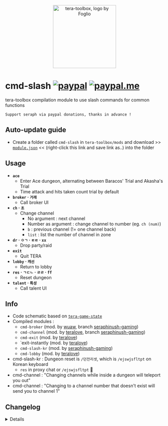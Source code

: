 <p align="center">
<a href="#">
<img src="https://github.com/seraphinush-gaming/pastebin/blob/master/logo_ttb_trans.png?raw=true" width="200" height="200" alt="tera-toolbox, logo by Foglio" />
</a>
</p>

# cmd-slash [![paypal](https://img.shields.io/badge/paypal-donate-333333.svg?colorA=253B80&colorB=333333)](https://www.paypal.com/cgi-bin/webscr?cmd=_s-xclick&hosted_button_id=B7QQJZV9L5P2J&source=url) [![paypal.me](https://img.shields.io/badge/paypal.me-donate-333333.svg?colorA=169BD7&colorB=333333)](https://www.paypal.me/seraphinush)
tera-toolbox compilation module to use slash commands for common functions
```
Support seraph via paypal donations, thanks in advance !
```

## Auto-update guide
- Create a folder called `cmd-slash` in `tera-toolbox/mods` and download >> [`module.json`](https://raw.githubusercontent.com/seraphinush-gaming/cmd-slash/master/module.json) << (right-click this link and save link as..) into the folder

## Usage
- __`ace`__
  - Enter Ace dungeon, alternating between Baracos' Trial and Akasha's Trial
  - Time attack and hits taken count trial by default
- __`broker` · `거래`__
  - Call broker UI
- __`ch` · `초`__
  - Change channel
    - No argument : next channel
    - Number as argument : change channel to number (eg. `ch (num)`)
    - `b` : previous channel (!= one channel back)
    - `list` : list the number of channel in zone
- __`dr` · `ㅇㄱ` · `ㅌㅌ` · `xx`__
  - Drop party/raid
- __`exit`__
  - Quit TERA
- __`lobby` · `캐선`__
  - Return to lobby
- __`res` · `ㄱㄷㄴ` · `ㄹㄹ` · `ff`__
  - Reset dungeon
- __`talent` · `특성`__
  - Call talent UI

## Info
- Code schematic based on [`tera-game-state`](https://github.com/caali-hackerman/tera-game-state)
- Compiled modules :
  - `cmd-broker` (mod. by [wuaw](https://github.com/wuaw), branch [seraphinush-gaming](https://github.com/ylennia-archives/cmd-broker))
  - `cmd-channel` (mod. by [teralove](https://github.com/teralove), branch [seraphinush-gaming](https://github.com/ylennia-archives/cmd-channel))
  - `cmd-exit` (mod. by [teralove](https://github.com/teralove))
  - `exit-instantly (mod. by [teralove](https://github.com/teralove))
  - `cmd-slash-kr` (mod. by [seraphinush-gaming](https://github.com/ylennia-archives/cmd-slash-kr))
  - `cmd-lobby` (mod. by [teralove](https://github.com/teralove))
- cmd-slash-kr : Dungeon reset is `/던전리셋`, which is `/ejswjsfltpt` on Korean keyboard
  - `res` in proxy chat or `/ejswjsfltpt` :thinking:
- cmd-channel : "Changing channels while inside a dungeon will teleport you out"
- cmd-channel : "Changing to a channel number that doesn't exist will send you to channel 1"

## Changelog
<details>

    2.05
    - Added `cmd-ace`
    2.04
    - Removed `tera-game-state` usage
    2.03
    - Added `ch list` to `cmd-channel`
    2.02
    - Updated for caali-proxy-nextgen
    2.01
    - Added automatic submodule scan
    - Added `cmd-exit` and `exit-instantly`
    2.00
    - Refactored into submodules
    1.00
    - Initial commit
    - Added `talent` option

</details>
